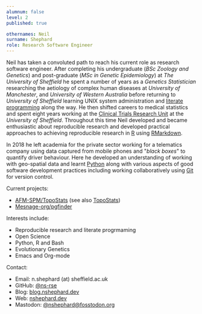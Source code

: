 ```yaml
---
alumnum: false
level: 2
published: true

othernames: Neil
surname: Shephard
role: Research Software Engineer
---
```


Neil has taken a convoluted path to reach his current role as research software engineer. After completing his
undergraduate (_BSc Zoology and Genetics_) and post-graduate (_MSc in Genetic Epidemiology_) at _The University
of Sheffield_ he spent a number of years as a _Genetics Statistician_ researching the aetiology of complex human
diseases  at _University of Manchester_, and _University of Western Australia_ before returning to _University
of Sheffield_ learning UNIX system administration and [literate
programming](https://en.wikipedia.org/wiki/Literate_programming) along the way. He then shifted careers to medical
statistics and spent eight years working at the [Clinical Trials Research
Unit](https://www.sheffield.ac.uk/scharr/research/centres/ctru) at the _University of Sheffield_. Throughout this time
Neil developed and became enthusiastic about reproducible research and developed practical approaches to achieving
reproducible research in [R](https://www.r-project.org) using  [RMarkdown](https://rmarkdown.rstudio.com).

In 2018 he left academia for the private sector working for a telematics company using data captured from
mobile phones and "_black boxes_" to quantify driver behaviour. Here he developed an understanding of working
with geo-spatial data and learnt [Python](https://www.python.org) along with various aspects of good software
development practices including working collaboratively using [Git](https://git-scm.com) for version control.

Current projects:

* [AFM-SPM/TopoStats](https://github.com/AFM-SPM/TopoStats) (see also [TopoStats](https://pyne-lab.uk/topostats))
* [Mesnage-org/pgfinder](https://github.com/Mesnage-Org/pgfinder)

Interests include:

* Reproducible research and literate progrmaming
* Open Science
* Python, R and Bash
* Evolutionary Genetics
* Emacs and Org-mode

Contact:

* Email: n.shephard (at) sheffield.ac.uk
* GitHub: [@ns-rse](https://github.com/ns-rse/)
* Blog: [blog.nshephard.dev](https://blog.nshephard.dev/)
* Web: [nshephard.dev](https://wiki.nshephard.dev/)
* Mastodon: [@nshephard@fosstodon.org](https://fosstodon.org/@nshephard)
